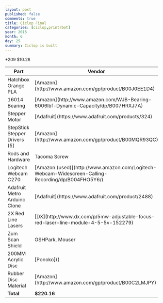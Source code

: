 ```yaml
---
layout: post
published: false
comments: true
title: Ciclop Final
categories: [ciclop,printrbot]
year: 2015
month: 6
day: 25
summary: Ciclop is built
---
```


<div class="table-responsive">
  <table class="table">
    <thead>
      <tr>
        <th>Part</th>
        <th>Vendor</th>
        <th>Cost</th>
      </tr>
    </thead>
    <tbody>
      <tr>
        <td>Hatchbox Orange PLA</td>
        <td>[Amazon](http://www.amazon.com/gp/product/B00J0EE1D4)</td>
        <td class="text-left">$21.90</td>
      </tr>
      <tr>
        <td>16014 Bearing</td>
        <td>[Amazon](http://www.amazon.com/WJB-Bearing-6006lbf-Dynamic-Capacity/dp/B007HRXJ7A)</td>
        <td class="text-left">$19.70</td>
      </tr>
      <tr>
        <td>Stepper Motor</td>
        <td>[Adafruit](https://www.adafruit.com/products/324)</td>
        <td class="text-left">$14.00</td>
      </tr>
      <tr>
        <td>StepStick Stepper Drivers (5)</td>
        <td>[Amazon](http://www.amazon.com/gp/product/B00MQR93QC)</td>
        <td class="text-left">$9.25</td>
      </tr>
      <tr>
        <td>Rods and Hardware</td>
        <td>Tacoma Screw</td>
        <td class="text-left">$53.27</td>
      </tr>
      <tr>
        <td>Logitech Webcam C270</td>
        <td>[Amazon (used)](http://www.amazon.com/Logitech-Webcam-Widescreen-Calling-Recording/dp/B004FHO5Y6/)</td>
        <td class="text-left">$15.90</td>
      </tr>
      <tr>
        <td>Adafruit Metro Arduino Clone</td>
        <td>[Adafruit](https://www.adafruit.com/product/2488)</td>
        <td class="text-left">$21.89</td>
      </tr>
      <tr>
        <td>2X Red Line Lasers</td>
        <td>[DX](http://www.dx.com/p/5mw-adjustable-focus-red-laser-line-module-4-5-5v-152279)</td>
        <td class="text-left">$10.86</td>
      </tr>+209
      <tr>
        <td>Zum Scan Shield</td>
        <td>OSHPark, Mouser</td>
        <td class="text-left">$25.00</td>
      </tr>
      <tr>
        <td>200MM Acrylic Disc</td>
        <td>[Ponoko]()</td>
        <td class="text-left">$28.39</td>
      </tr>
      <tr>
        <td>Rubber Disc Material</td>
        <td>[Amazon](http://www.amazon.com/gp/product/B00C2LMJPY)</td>
        <td class="text-left">$28.39</td>
      </tr>
      $10.28
      <tr>
      <td><strong>Total</strong></td>
      <td colspan="2" class="text-right"><strong>$220.16</strong></td>
      </tr>
    </tbody>
  </table>
</div>
